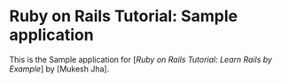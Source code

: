 # Ruby on Rails Tutorial: Sample application

This is the Sample application for
[*Ruby on Rails Tutorial: Learn Rails by Example*]
by [Mukesh Jha].

